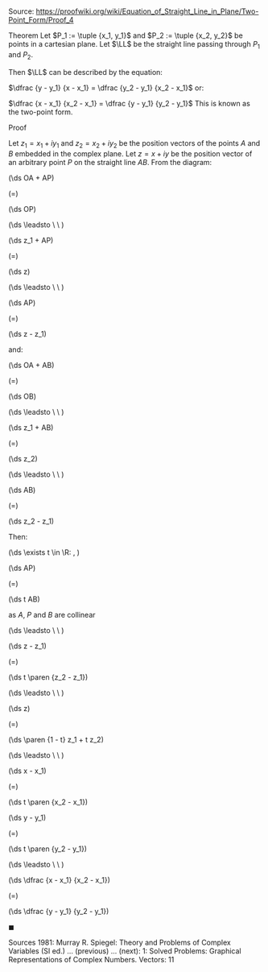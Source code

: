 # 

Source: https://proofwiki.org/wiki/Equation_of_Straight_Line_in_Plane/Two-Point_Form/Proof_4

Theorem
Let $P_1 := \tuple {x_1, y_1}$ and $P_2 := \tuple {x_2, y_2}$ be points in a cartesian plane.
Let $\LL$ be the straight line passing through $P_1$ and $P_2$.

Then $\LL$ can be described by the equation:

$\dfrac {y - y_1} {x - x_1} = \dfrac {y_2 - y_1} {x_2 - x_1}$
or:

$\dfrac {x - x_1} {x_2 - x_1} = \dfrac {y - y_1} {y_2 - y_1}$
This is known as the two-point form.


Proof


Let $z_1 = x_1 + i y_1$ and $z_2 = x_2 + i y_2$ be the position vectors of the points $A$ and $B$ embedded in the complex plane.
Let $z = x + i y$ be the position vector of an arbitrary point $P$ on the straight line $AB$.
From the diagram:














\(\ds OA + AP\)

\(=\)







\(\ds OP\)














\(\ds \leadsto \ \ \)





\(\ds z_1 + AP\)

\(=\)







\(\ds z\)














\(\ds \leadsto \ \ \)





\(\ds AP\)

\(=\)







\(\ds z - z_1\)









and:














\(\ds OA + AB\)

\(=\)







\(\ds OB\)














\(\ds \leadsto \ \ \)





\(\ds z_1 + AB\)

\(=\)







\(\ds z_2\)














\(\ds \leadsto \ \ \)





\(\ds AB\)

\(=\)







\(\ds z_2 - z_1\)










Then:










\(\ds \exists t \in \R: \, \)



\(\ds AP\)

\(=\)







\(\ds t AB\)





as $A$, $P$ and $B$ are collinear








\(\ds \leadsto \ \ \)





\(\ds z - z_1\)

\(=\)







\(\ds t \paren {z_2 - z_1}\)














\(\ds \leadsto \ \ \)





\(\ds z\)

\(=\)







\(\ds \paren {1 - t} z_1 + t z_2\)














\(\ds \leadsto \ \ \)





\(\ds x - x_1\)

\(=\)







\(\ds t \paren {x_2 - x_1}\)




















\(\ds y - y_1\)

\(=\)







\(\ds t \paren {y_2 - y_1}\)














\(\ds \leadsto \ \ \)





\(\ds \dfrac {x - x_1} {x_2 - x_1}\)

\(=\)







\(\ds \dfrac {y - y_1} {y_2 - y_1}\)









$\blacksquare$


Sources
1981: Murray R. Spiegel: Theory and Problems of Complex Variables (SI ed.) ... (previous) ... (next): $1$: Solved Problems: Graphical Representations of Complex Numbers. Vectors: $11$




